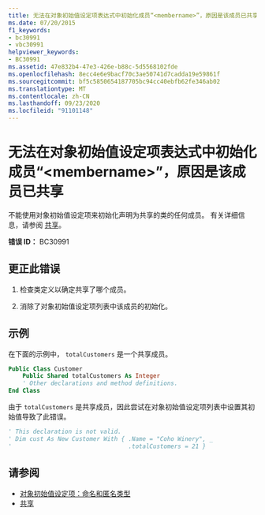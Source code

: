 ```yaml
---
title: 无法在对象初始值设定项表达式中初始化成员“<membername>”，原因是该成员已共享
ms.date: 07/20/2015
f1_keywords:
- bc30991
- vbc30991
helpviewer_keywords:
- BC30991
ms.assetid: 47e832b4-47e3-426e-b88c-5d5568102fde
ms.openlocfilehash: 8ecc4e6e9bacf70c3ae50741d7cadda19e59861f
ms.sourcegitcommit: bf5c5850654187705bc94cc40ebfb62fe346ab02
ms.translationtype: MT
ms.contentlocale: zh-CN
ms.lasthandoff: 09/23/2020
ms.locfileid: "91101148"
---
```

# <a name="member-membername-cannot-be-initialized-in-an-object-initializer-expression-because-it-is-shared"></a>无法在对象初始值设定项表达式中初始化成员“\<membername>”，原因是该成员已共享

不能使用对象初始值设定项来初始化声明为共享的类的任何成员。 有关详细信息，请参阅 [共享](../language-reference/modifiers/shared.md)。  
  
 **错误 ID：** BC30991  
  
## <a name="to-correct-this-error"></a>更正此错误  
  
1. 检查类定义以确定共享了哪个成员。  
  
2. 消除了对象初始值设定项列表中该成员的初始化。  
  
## <a name="example"></a>示例  

 在下面的示例中， `totalCustomers` 是一个共享成员。  
  
```vb  
Public Class Customer  
    Public Shared totalCustomers As Integer  
    ' Other declarations and method definitions.  
End Class  
```  
  
 由于 `totalCustomers` 是共享成员，因此尝试在对象初始值设定项列表中设置其初始值导致了此错误。  
  
```vb  
' This declaration is not valid.  
' Dim cust As New Customer With { .Name = "Coho Winery", _  
'                                 .totalCustomers = 21 }  
```  
  
## <a name="see-also"></a>请参阅

- [对象初始值设定项：命名和匿名类型](../programming-guide/language-features/objects-and-classes/object-initializers-named-and-anonymous-types.md)
- [共享](../language-reference/modifiers/shared.md)
